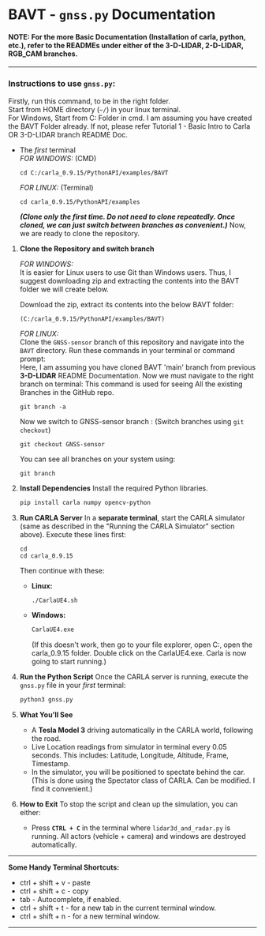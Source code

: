 # BAVT - `gnss.py` Documentation

#### NOTE: For the more Basic Documentation (Installation of carla, python, etc.), refer to the READMEs under either of the 3-D-LIDAR, 2-D-LIDAR, RGB_CAM branches.

---

### Instructions to use `gnss.py`:

Firstly, run this command, to be in the right folder.   
Start from HOME directory (```~/```) in your linux terminal.    
For Windows, Start from C: Folder in cmd. I am assuming you have created the BAVT Folder already. If not, please refer Tutorial 1 - Basic Intro to Carla OR 3-D-LIDAR branch README Doc.

* The *first* terminal   
  *FOR WINDOWS:* (CMD)     
  ```
  cd C:/carla_0.9.15/PythonAPI/examples/BAVT
  ```
  *FOR LINUX:* (Terminal)
  ```
  cd carla_0.9.15/PythonAPI/examples
  ```
  ***(Clone only the first time. Do not need to clone repeatedly. Once cloned, we can just switch between branches as convenient.)***
Now, we are ready to clone the repository.

1.  **Clone the Repository and switch branch**

    *FOR WINDOWS:*   
    It is easier for Linux users to use Git than Windows users. Thus, I suggest downloading zip and extracting the contents into the BAVT folder we will create below.                      
    
    Download the zip, extract its contents into the below BAVT folder:           
    ```
    (C:/carla_0.9.15/PythonAPI/examples/BAVT)
    ```
           
    *FOR LINUX:*   
    Clone the `GNSS-sensor` branch of this repository and navigate into the `BAVT` directory. Run these commands in your terminal or command prompt:      
    Here, I am assuming you have cloned BAVT 'main' branch from previous **3-D-LIDAR** README Documentation.
    Now we must navigate to the right branch on terminal: This command is used for seeing All the existing Branches in the GitHub repo.
    ```
    git branch -a
    ```
    Now we switch to GNSS-sensor branch : (Switch branches using ```git checkout```)
    ```
    git checkout GNSS-sensor
    ```
    You can see all branches on your system using:
    ```
    git branch
    ```   

3.  **Install Dependencies**
    Install the required Python libraries.

    ```bash
    pip install carla numpy opencv-python
    ``` 

4.  **Run CARLA Server**
    In a **separate terminal**, start the CARLA simulator (same as described in the "Running the CARLA Simulator" section above).
    Execute these lines first:
    ```
    cd
    cd carla_0.9.15
    ```
    Then continue with these:   
      * **Linux:**
        ```bash
        ./CarlaUE4.sh
        ```
      * **Windows:**
        ```cmd
        CarlaUE4.exe
        ```
        (If this doesn't work, then go to your file explorer, open C:, open the carla_0.9.15 folder. Double click on the CarlaUE4.exe. Carla is now going to start running.)

6.  **Run the Python Script**
    Once the CARLA server is running, execute the `gnss.py` file in your *first* terminal: 

    ```bash
    python3 gnss.py
    ```

7.  **What You’ll See**

      * A **Tesla Model 3** driving automatically in the CARLA world, following the road.
      * Live Location readings from simulator in terminal every 0.05 seconds. This includes: Latitude, Longitude, Altitude, Frame, Timestamp.
      * In the simulator, you will be positioned to spectate behind the car. (This is done using the Spectator class of CARLA. Can be modified. I find it convenient.)
  
     
6.  **How to Exit**
    To stop the script and clean up the simulation, you can either:

      * Press **`CTRL + C`** in the terminal where `lidar3d_and_radar.py` is running.
      All actors (vehicle + camera) and windows are destroyed automatically.

-----

**Some Handy Terminal Shortcuts:**
 - ctrl + shift + v - paste
 - ctrl + shift + c - copy
 - tab - Autocomplete, if enabled.
 - ctrl + shift + t - for a new tab in the current terminal window.
 - ctrl + shift + n - for a new terminal window.
               
-----
